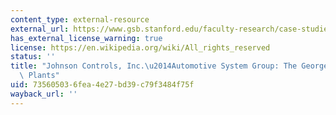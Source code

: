 ```yaml
---
content_type: external-resource
external_url: https://www.gsb.stanford.edu/faculty-research/case-studies/johnson-controls-inc-automotive-systems-group-georgetown-kentucky
has_external_license_warning: true
license: https://en.wikipedia.org/wiki/All_rights_reserved
status: ''
title: "Johnson Controls, Inc.\u2014Automotive System Group: The Georgetown, Kentucky\
  \ Plants"
uid: 73560503-6fea-4e27-bd39-c79f3484f75f
wayback_url: ''
---
```

